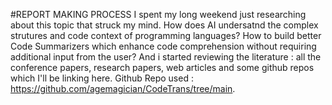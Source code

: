 #REPORT MAKING PROCESS
I spent my long weekend just researching about this topic that struck my mind. How does AI undersatnd the complex strutures and code context of programming languages? How to build better Code Summarizers which enhance code
comprehension without requiring additional input from the user? And i started reviewing the literature : all the conference papers, research papers, web articles and some github repos which I'll be linking here.
Github Repo used : https://github.com/agemagician/CodeTrans/tree/main.
